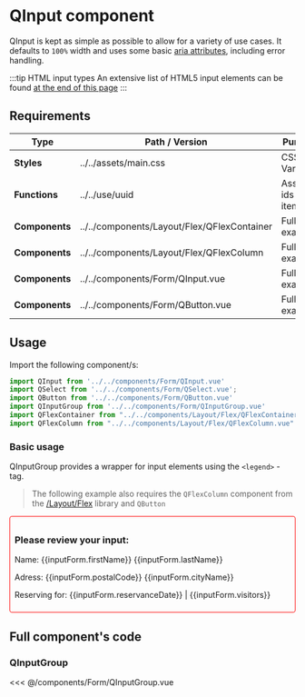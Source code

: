 <script setup>
import { reactive } from 'vue';

import QInput from '../../components/Form/QInput.vue'
import QSelect from '../../components/Form/QSelect.vue';
import QButton from '../../components/Form/QButton.vue'
import QInputGroup from '../../components/Form/QInputGroup.vue'
import QFlexContainer from "../../components/Layout/Flex/QFlexContainer.vue"
import QFlexColumn from "../../components/Layout/Flex/QFlexColumn.vue"

const inputForm = reactive({
  firstName: "",
  lastName: "",
  cityName: "",
  postcalCode: "",
  cityName: "",
  email: "",
  phone: "",
  reservanceDate: "",
  visitors: "",
  review: false,
})

const visitorOptions = [
  'One Visitor',
  'Two Visitors',
  'Three Visitors',
];
const onCheckForm = () => inputForm.review = true;
const onSubmitForm = () => {
  alert('Submitted form successfully')
  onResetForm();
};
const onResetForm = () => {
  inputForm.firstName = "";
  inputForm.lastName = "";
  inputForm.cityName = "";
  inputForm.postcalCode = "";
  inputForm.cityName = "";
  inputForm.email = "";
  inputForm.phone = "";
  inputForm. reservanceDate = "";
  inputForm.visitors = null;
  inputForm.review = false;
}
</script>

<style>
@import '../../.vitepress/theme/main.css'
</style>

# QInput component

QInput is kept as simple as possible to allow for a variety of use cases. It defaults to `100%` width and uses some basic [aria attributes](https://developer.mozilla.org/en-US/docs/Web/Accessibility/ARIA), including error handling.

:::tip HTML input types
An extensive list of HTML5 input elements can be found [at the end of this page](#list-of-input-types)
:::

## Requirements

| Type           | Path / Version                              | Purpose             | Optional |
| -------------- | ------------------------------------------- | ------------------- | -------- |
| **Styles**     | ../../assets/main.css                       | CSS Variables       | No       |
| **Functions**  | ../../use/uuid                              | Assign ids to items | No       |
| **Components** | ../../components/Layout/Flex/QFlexContainer | Full form example   | Yes      |
| **Components** | ../../components/Layout/Flex/QFlexColumn    | Full form example   | Yes      |
| **Components** | ../../components/Form/QInput.vue            | Full form example   | Yes      |
| **Components** | ../../components/Form/QButton.vue           | Full form example   | Yes      |

## Usage

Import the following component/s:

```javascript
import QInput from '../../components/Form/QInput.vue'
import QSelect from '../../components/Form/QSelect.vue';
import QButton from '../../components/Form/QButton.vue'
import QInputGroup from '../../components/Form/QInputGroup.vue'
import QFlexContainer from "../../components/Layout/Flex/QFlexContainer.vue"
import QFlexColumn from "../../components/Layout/Flex/QFlexColumn.vue"
```

### Basic usage

QInputGroup provides a wrapper for input elements using the `<legend>` - tag.

> The following example also requires the `QFlexColumn` component from the [/Layout/Flex](../Layout/flex.md) library and `QButton`

<form @submit.prevent="onSubmitForm" style="padding:0.5rem;border:1px solid red;border-radius:4px;">
<q-input-group :border="true" title="Personal information">
  <q-flex-container fluid>
    <q-flex-column :cols="6" :smCols="12">
      <q-input required type="text" labelPrefix="Type in your " label="First Name" v-model="inputForm.firstName" />
    </q-flex-column>
    <q-flex-column :cols="6" :smCols="12">
      <q-input type="text" labelPrefix="Type in your " label="Last Name" v-model="inputForm.lastName" />
    </q-flex-column>
    <q-flex-column :cols="6" :smCols="12">
      <q-input type="text" labelPrefix="Type in your " label="City" v-model="inputForm.cityName" />
    </q-flex-column>
    <q-flex-column :cols="6" :smCols="12">
      <q-input type="text" labelPrefix="Type in your " label="Postal code" v-model="inputForm.postalCode" />
    </q-flex-column>
    <q-flex-column :cols="6" :smCols="12">
      <q-input required type="email" labelPrefix="Type in your " label="Email adress" v-model="inputForm.email" />
    </q-flex-column>
    <q-flex-column :cols="6" :smCols="12">
      <q-input type="tel" labelPrefix="Type in your " label="Phone number" v-model="inputForm.phone" />
    </q-flex-column>
    <q-flex-column :cols="6" :smCols="12">
      <q-input required type="date" labelPrefix="Select your " label="Date of reservation" v-model="inputForm.reservanceDate" />
    </q-flex-column>
    <q-flex-column :cols="6" :smCols="12">
      <q-select required labelPrefix="Please select the " label="Number of attendees" :options="visitorOptions" v-model="inputForm.visitors" />
    </q-flex-column>
    <q-flex-column :cols="12">
      <q-button label="Check options" type="Button" @click="onCheckForm" />
    </q-flex-column>
  </q-flex-container>
</q-input-group>

<section v-if="inputForm.review">
<h3>Please review your input:</h3>
<p>Name: {{inputForm.firstName}} {{inputForm.lastName}} </p>
<p>Adress: {{inputForm.postalCode}} {{inputForm.cityName}}</p>
<p>Reserving for: {{inputForm.reservanceDate}} | {{inputForm.visitors}}</p>
<q-button label="Submit form" type="Submit" />
<q-button variant="link" label="Reset form" type="Reset" @click="onResetForm"/>
</section>

</form>

## Full component's code

### QInputGroup

<<< @/components/Form/QInputGroup.vue

